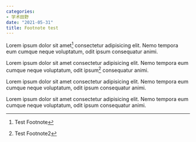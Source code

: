 ```yaml
---
categories:
- 学术田野
date: "2021-05-31"
title: Footnote test
---
```


Lorem ipsum dolor sit amet[^1] consectetur adipisicing elit. Nemo tempora eum cumque neque voluptatum, odit ipsum consequatur animi.

Lorem ipsum dolor sit amet consectetur adipisicing elit. Nemo tempora eum cumque neque voluptatum, odit ipsum[^2] consequatur animi.

Lorem ipsum dolor sit amet consectetur adipisicing elit. Nemo tempora eum cumque neque voluptatum, odit ipsum consequatur animi.

Lorem ipsum dolor sit amet consectetur adipisicing elit. Nemo tempora eum cumque neque voluptatum, odit ipsum consequatur animi.



[^1]: Test Footnote
[^2]: Test Footnote2